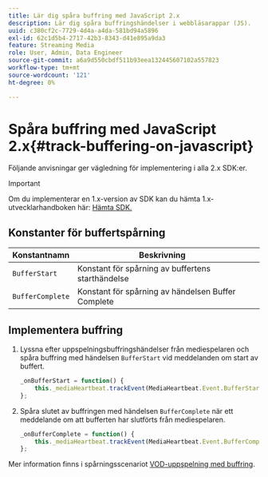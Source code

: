 ```yaml
---
title: Lär dig spåra buffring med JavaScript 2.x
description: Lär dig spåra buffringshändelser i webbläsarappar (JS).
uuid: c380cf2c-7729-4d4a-a4da-581bd94a5896
exl-id: 62c1d5b4-2717-42b3-8343-d41e895a9da3
feature: Streaming Media
role: User, Admin, Data Engineer
source-git-commit: a6a9d550cbdf511b93eea132445607102a557823
workflow-type: tm+mt
source-wordcount: '121'
ht-degree: 0%

---
```


# Spåra buffring med JavaScript 2.x{#track-buffering-on-javascript}

Följande anvisningar ger vägledning för implementering i alla 2.x SDK:er.

>[!IMPORTANT]
>
>Om du implementerar en 1.x-version av SDK kan du hämta 1.x-utvecklarhandboken här: [Hämta SDK.](/help/getting-started/download-sdks.md)

## Konstanter för buffertspårning

| Konstantnamn | Beskrivning     |
|---|---|
| `BufferStart` | Konstant för spårning av buffertens starthändelse |
| `BufferComplete` | Konstant för spårning av händelsen Buffer Complete |

## Implementera buffring

1. Lyssna efter uppspelningsbuffringshändelser från mediespelaren och spåra buffring med händelsen `BufferStart` vid meddelanden om start av buffert.

   ```js
   _onBufferStart = function() {
       this._mediaHeartbeat.trackEvent(MediaHeartbeat.Event.BufferStart);
   };
   ```

1. Spåra slutet av buffringen med händelsen `BufferComplete` när ett meddelande om att bufferten har slutförts från mediespelaren.

   ```js
   _onBufferComplete = function() {
       this._mediaHeartbeat.trackEvent(MediaHeartbeat.Event.BufferComplete);
   };
   ```

Mer information finns i spårningsscenariot [VOD-uppspelning med buffring](/help/use-cases/tracking-scenarios/vod-buffering.md).
